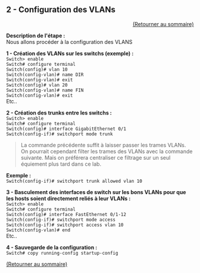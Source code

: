 ## 2 - Configuration des VLANs

<p align="right"><a href="README.md">(Retourner au sommaire)</a></p>

**Description de l'étape :**  
Nous allons procéder à la configuration des VLANS

**1 - Création des VLANs sur les switchs (exemple) :**  
`Switch> enable`  
`Switch# configure terminal`  
`Switch(config)# vlan 10`  
`Switch(config-vlan)# name DIR`  
`Switch(config-vlan)# exit`  
`Switch(config)# vlan 20`  
`Switch(config-vlan)# name FIN`  
`Switch(config-vlan)# exit`  
Etc..

**2 - Création des trunks entre les switchs :**  
`Switch> enable`  
`Switch# configure terminal`  
`Switch(config)# interface GigabitEthernet 0/1`  
`Switch(config-if)# switchport mode trunk`  

> La commande précédente suffit à laisser passer les trames VLANs. On pourrait cependant filter les trames des VLANs avec la commande suivante. Mais on préférera centraliser ce filtrage sur un seul équiement plus tard dans ce lab.

**Exemple :**  
`Switch(config-if)# switchport trunk allowed vlan 10`  

**3 - Basculement des interfaces de switch sur les bons VLANs pour que les hosts soient directement reliés à leur VLANs :**  
`Switch> enable`  
`Switch# configure terminal`  
`Switch(config)# interface FastEthernet 0/1-12`  
`Switch(config-if)# switchport mode access`  
`Switch(config-if)# switchport access vlan 10`  
`Switch(config-vlan)# end`  
Etc..

**4 - Sauvegarde de la configuration :**  
`Switch# copy running-config startup-config`  

<a href="README.md">(Retourner au sommaire)</a>
